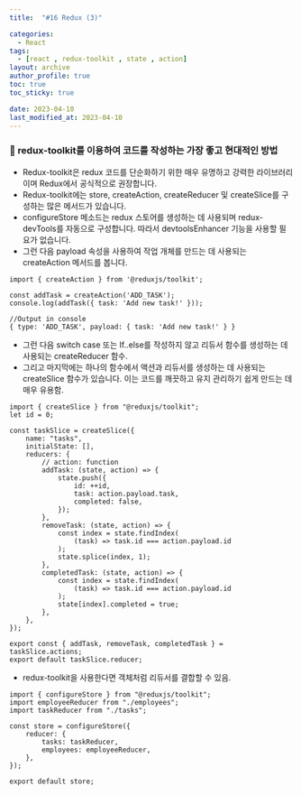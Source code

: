 ```yaml
---
title:  "#16 Redux (3)"

categories:
  - React
tags:
  - [react , redux-toolkit , state , action]
layout: archive
author_profile: true
toc: true
toc_sticky: true

date: 2023-04-10
last_modified_at: 2023-04-10
---
```


### 🚀 redux-toolkit를 이용하여 코드를 작성하는 가장 좋고 현대적인 방법

- Redux-toolkit은 redux 코드를 단순화하기 위한 매우 유명하고 강력한 라이브러리이며 Redux에서 공식적으로 권장합니다.
- Redux-toolkit에는 store, createAction, createReducer 및 createSlice를 구성하는 많은 메서드가 있습니다.
- configureStore 메소드는 redux 스토어를 생성하는 데 사용되며 redux-devTools를 자동으로 구성합니다. 따라서 devtoolsEnhancer 기능을 사용할 필요가 없습니다.
- 그런 다음 payload 속성을 사용하여 작업 개체를 만드는 데 사용되는 createAction 메서드를 봅니다.

```
import { createAction } from '@reduxjs/toolkit';
 
const addTask = createAction('ADD_TASK');
console.log(addTask({ task: 'Add new task!' }));
 
//Output in console
{ type: 'ADD_TASK', payload: { task: 'Add new task!' } }
```

- 그런 다음 switch case 또는 If..else를 작성하지 않고 리듀서 함수를 생성하는 데 사용되는 createReducer 함수.
- 그리고 마지막에는 하나의 함수에서 액션과 리듀서를 생성하는 데 사용되는 createSlice 함수가 있습니다. 이는 코드를 깨끗하고 유지 관리하기 쉽게 만드는 데 매우 유용함.

```
import { createSlice } from "@reduxjs/toolkit";
let id = 0;
 
const taskSlice = createSlice({
    name: "tasks",
    initialState: [],
    reducers: {
        // action: function
        addTask: (state, action) => {
            state.push({
                id: ++id,
                task: action.payload.task,
                completed: false,
            });
        },
        removeTask: (state, action) => {
            const index = state.findIndex(
                (task) => task.id === action.payload.id
            );
            state.splice(index, 1);
        },
        completedTask: (state, action) => {
            const index = state.findIndex(
                (task) => task.id === action.payload.id
            );
            state[index].completed = true;
        },
    },
});
 
export const { addTask, removeTask, completedTask } = taskSlice.actions;
export default taskSlice.reducer;
```

- redux-toolkit을 사용한다면 객체처럼 리듀서를 결합할 수 있음.

```
import { configureStore } from "@reduxjs/toolkit";
import employeeReducer from "./employees";
import taskReducer from "./tasks";
 
const store = configureStore({
    reducer: {
        tasks: taskReducer,
        employees: employeeReducer,
    },
});
 
export default store;
```